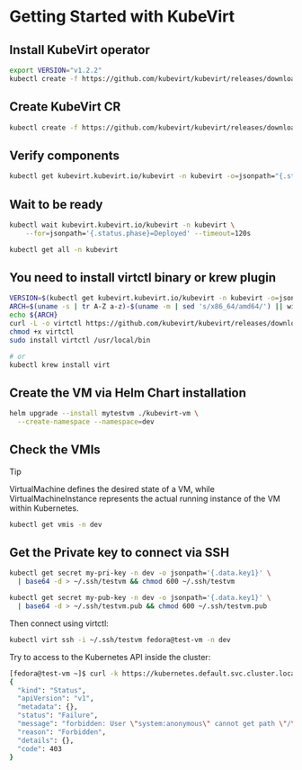 # Getting Started with KubeVirt

## Install KubeVirt operator

```bash
export VERSION="v1.2.2"
kubectl create -f https://github.com/kubevirt/kubevirt/releases/download/${VERSION}/kubevirt-operator.yaml
```

## Create KubeVirt CR

```bash
kubectl create -f https://github.com/kubevirt/kubevirt/releases/download/${VERSION}/kubevirt-cr.yaml
```

## Verify components

```bash
kubectl get kubevirt.kubevirt.io/kubevirt -n kubevirt -o=jsonpath="{.status.phase}"
```

## Wait to be ready

```bash
kubectl wait kubevirt.kubevirt.io/kubevirt -n kubevirt \
    --for=jsonpath='{.status.phase}=Deployed' --timeout=120s

kubectl get all -n kubevirt
```

## You need to install virtctl binary or krew plugin

```bash
VERSION=$(kubectl get kubevirt.kubevirt.io/kubevirt -n kubevirt -o=jsonpath="{.status.observedKubeVirtVersion}")
ARCH=$(uname -s | tr A-Z a-z)-$(uname -m | sed 's/x86_64/amd64/') || windows-amd64.exe
echo ${ARCH}
curl -L -o virtctl https://github.com/kubevirt/kubevirt/releases/download/${VERSION}/virtctl-${VERSION}-${ARCH}
chmod +x virtctl
sudo install virtctl /usr/local/bin

# or
kubectl krew install virt
```

## Create the VM via Helm Chart installation

```bash
helm upgrade --install mytestvm ./kubevirt-vm \
  --create-namespace --namespace=dev
```

## Check the VMIs

>[!TIP]
>VirtualMachine defines the desired state of a VM, while VirtualMachineInstance represents the actual running instance of the VM within Kubernetes.

```bash
kubectl get vmis -n dev
```

## Get the Private key to connect via SSH

```bash
kubectl get secret my-pri-key -n dev -o jsonpath='{.data.key1}' \
  | base64 -d > ~/.ssh/testvm && chmod 600 ~/.ssh/testvm

kubectl get secret my-pub-key -n dev -o jsonpath='{.data.key1}' \
  | base64 -d > ~/.ssh/testvm.pub && chmod 600 ~/.ssh/testvm.pub
```

Then connect using virtctl:

```bash
kubectl virt ssh -i ~/.ssh/testvm fedora@test-vm -n dev
```

Try to access to the Kubernetes API inside the cluster:

```bash
[fedora@test-vm ~]$ curl -k https://kubernetes.default.svc.cluster.local
{
  "kind": "Status",
  "apiVersion": "v1",
  "metadata": {},
  "status": "Failure",
  "message": "forbidden: User \"system:anonymous\" cannot get path \"/\"",
  "reason": "Forbidden",
  "details": {},
  "code": 403
}
```
